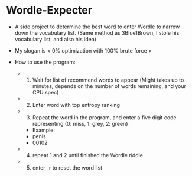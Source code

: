 # Wordle-Expecter
- A side project to determine the best word to enter Wordle to narrow down the vocabulary list. (Same method as 3Blue1Brown, I stole his vocabulary list, and also his idea)

- My slogan is < 0% optimization with 100% brute force >

- How to use the program:
  - 1) Wait for list of recommend words to appear (Might takes up to minutes, depends on the number of words remaining, and your CPU spec)
  - 2) Enter word with top entropy ranking
  - 3) Repeat the word in the program, and enter a five digit code representing (0: miss, 1: grey, 2: green)
    - Example:
    -   penis
    -   00102
  - 4) repeat 1 and 2 until finished the Wordle riddle
  - 5) enter -r to reset the word list 
